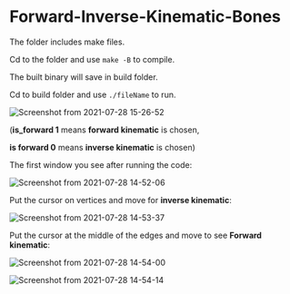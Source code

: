# Forward-Inverse-Kinematic-Bones

The folder includes make files.

Cd to the folder and use `make -B` to compile.

The built binary will save in build folder.

Cd to build folder and use `./fileName` to run.

![Screenshot from 2021-07-28 15-26-52](https://user-images.githubusercontent.com/37975269/128157750-792bd8a2-b73f-4e1d-ab31-d2ecd0f6efbc.png)


(**is_forward 1** means **forward kinematic** is chosen, 

**is forward 0** means **inverse kinematic** is chosen)





The first window you see after running the code:

![Screenshot from 2021-07-28 14-52-06](https://user-images.githubusercontent.com/37975269/128158109-6ff02be4-bdbf-40a7-90e2-5cdfb9c9cee6.png)




Put the cursor on vertices and move for **inverse kinematic**:


![Screenshot from 2021-07-28 14-53-37](https://user-images.githubusercontent.com/37975269/128158213-06ed13d6-aae0-4ce8-99c6-a26b8297dc00.png)




Put the cursor at the middle of the edges and move to see **Forward kinematic**:

![Screenshot from 2021-07-28 14-54-00](https://user-images.githubusercontent.com/37975269/128158313-355c2881-51e7-4e91-bdef-d635b3f87be2.png)


![Screenshot from 2021-07-28 14-54-14](https://user-images.githubusercontent.com/37975269/128158392-9ba86191-c58d-4a0c-b2d8-348c459375f8.png)


